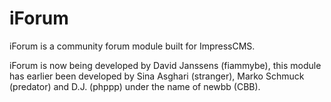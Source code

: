 # iForum

iForum is a community forum module built for ImpressCMS. 

iForum is now being developed by David Janssens (fiammybe), this module has earlier been developed by Sina Asghari (stranger),
Marko Schmuck (predator) and D.J. (phppp) under the name of newbb (CBB).
